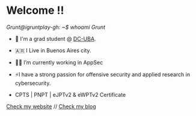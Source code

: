 # Welcome !!

*Grunt@igruntplay-gh: ~$ whoami*
*Grunt*

<!--
**igruntplay/igruntplay** is a ✨ _special_ ✨ repository because its `README.md` (this file) appears on your GitHub profile.

Here are some ideas to get you started:
- 🤔 I’m looking for help with ...
- 💬 Ask me about ...
- 📫 How to reach me: ...
- 😄 Pronouns: ...


-->

- 🔭 I'm a grad student @ [DC-UBA](https://www.dc.uba.ar/).
- 🇦🇷 I Live in Buenos Aires city.
- 👨‍💻 I’m currently working in AppSec
- ⚡I have a strong passion for offensive security and applied research in cybersecurity.

- CPTS | PNPT | eJPTv2 & eWPTv2 Certificate 

 [Check my website](https://grunt.ar/) //
 [Check my blog](https://blog.grunt.ar/)


